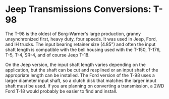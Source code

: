 # Jeep Transmissions Conversions: T-98

The T-98 is the oldest of Borg-Warner\'s large production, granny unsynchronized first, heavy duty, four speeds. It was used in Jeep, Ford, and IH trucks. The input bearing retainer size (4.85\") and often the input shaft length is compatible with the bell housing used with the T-150, T-176, T-5, T-4, SR-4, and of course Jeep T-18.

On the Jeep version, the input shaft length varies depending on the application, but the shaft can be cut and resplined or an input shaft of the appropriate length can be installed. The Ford version of the T-98 uses a larger diameter input shaft, so a clutch disk that matches the larger input shaft must be used. If you are planning on converting a transmission, a 2WD Ford T-18 would probably be easier to find and install.
